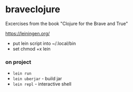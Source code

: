 # braveclojure
Excercises from the book "Clojure for the Brave and True"


https://leiningen.org/

- put lein script into ~/.local/bin
- set chmod +x lein

### on project
 - `lein run`
 - `lein uberjar` - build jar
 - `lein repl` - interactive shell
